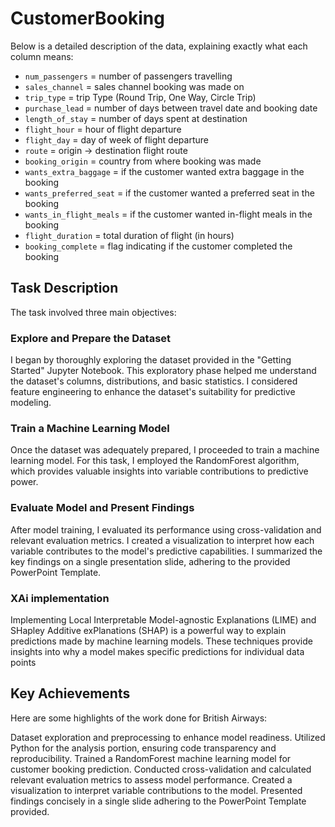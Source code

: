 # CustomerBooking

Below is a detailed description of the data, explaining exactly what each column means:

- `num_passengers` = number of passengers travelling
- `sales_channel` = sales channel booking was made on
- `trip_type` = trip Type (Round Trip, One Way, Circle Trip)
- `purchase_lead` = number of days between travel date and booking date
- `length_of_stay` = number of days spent at destination
- `flight_hour` = hour of flight departure
- `flight_day` = day of week of flight departure
- `route` = origin -> destination flight route
- `booking_origin` = country from where booking was made
- `wants_extra_baggage` = if the customer wanted extra baggage in the booking
- `wants_preferred_seat` = if the customer wanted a preferred seat in the booking
- `wants_in_flight_meals` = if the customer wanted in-flight meals in the booking
- `flight_duration` = total duration of flight (in hours)
- `booking_complete` = flag indicating if the customer completed the booking

## Task Description

The task involved three main objectives:

### Explore and Prepare the Dataset

I began by thoroughly exploring the dataset provided in the "Getting Started" Jupyter Notebook.
This exploratory phase helped me understand the dataset's columns, distributions, and basic statistics.
I considered feature engineering to enhance the dataset's suitability for predictive modeling.

### Train a Machine Learning Model

Once the dataset was adequately prepared, I proceeded to train a machine learning model.
For this task, I employed the RandomForest algorithm, which provides valuable insights into variable contributions to predictive power.

### Evaluate Model and Present Findings

After model training, I evaluated its performance using cross-validation and relevant evaluation metrics.
I created a visualization to interpret how each variable contributes to the model's predictive capabilities.
I summarized the key findings on a single presentation slide, adhering to the provided PowerPoint Template.

### XAi implementation

Implementing Local Interpretable Model-agnostic Explanations (LIME) and SHapley Additive exPlanations (SHAP) is a powerful way to explain predictions made by machine learning models. These techniques provide insights into why a model makes specific predictions for individual data points

## Key Achievements

Here are some highlights of the work done for British Airways:

Dataset exploration and preprocessing to enhance model readiness.
Utilized Python for the analysis portion, ensuring code transparency and reproducibility.
Trained a RandomForest machine learning model for customer booking prediction.
Conducted cross-validation and calculated relevant evaluation metrics to assess model performance.
Created a visualization to interpret variable contributions to the model.
Presented findings concisely in a single slide adhering to the PowerPoint Template provided.
